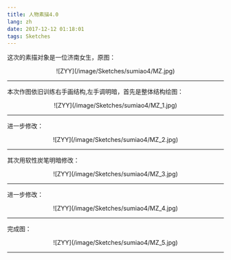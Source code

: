 ```yaml
---
title: 人物素描4.0
lang: zh
date: 2017-12-12 01:18:01
tags: Sketches
---
```


这次的素描对象是一位济南女生，原图：

<center>![ZYY](/image/Sketches/sumiao4/MZ.jpg)</center>

----------------------------------------  

本次作图依旧训练右手画结构,左手调明暗，首先是整体结构绘图：

<center>![ZYY](/image/Sketches/sumiao4/MZ_1.jpg)</center>

----------------------------------------  

进一步修改：

<center>![ZYY](/image/Sketches/sumiao4/MZ_2.jpg)</center>

----------------------------------------  

其次用软性炭笔明暗修改：

<center>![ZYY](/image/Sketches/sumiao4/MZ_3.jpg)</center>

----------------------------------------  

进一步修改：

<center>![ZYY](/image/Sketches/sumiao4/MZ_4.jpg)</center>

----------------------------------------  

完成图：

<center>![ZYY](/image/Sketches/sumiao4/MZ_5.jpg)</center>

----------------------------------------  